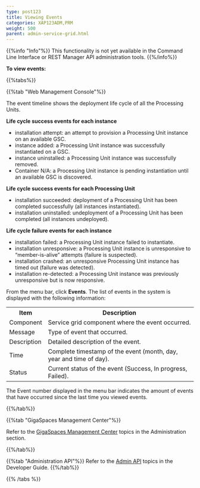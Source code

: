 ```yaml
---
type: post123
title: Viewing Events
categories: XAP123ADM,PRM
weight: 500
parent: admin-service-grid.html
---
```

 
{{%info "Info"%}}
This functionality is not yet available in the Command Line Interface or REST Manager API administration tools.
{{%/info%}}  
 

**To view events:**

{{%tabs%}}

<!--
{{%tab "Command Line Interface"%}}
N/A
{{%/tab%}}

{{%tab "REST Manager API"%}}
N/A
{{%/tab%}}
-->

{{%tab "Web Management Console"%}}

The event timeline shows the deployment life cycle of all the Processing Units.

**Life cycle success events for each instance**

- installation attempt: an attempt to provision a Processing Unit instance on an available GSC.
- instance added: a Processing Unit instance was successfully instantiated on a GSC.
- instance uninstalled: a Processing Unit instance was successfully removed.
- Container N/A: a Processing Unit instance is pending instantiation until an available GSC is discovered.

**Life cycle success events for each Processing Unit**

- installation succeeded: deployment of a Processing Unit has been completed successfully (all instances instantiated).
- installation uninstalled: undeployment of a Processing Unit has been completed (all instances undeployed).

**Life cycle failure events for each instance**

- installation failed: a Processing Unit instance failed to instantiate.
- installation unresponsive: a Processing Unit instance is unresponsive to “member-is-alive” attempts (failure is suspected).
- installation crashed: an unresponsive Processing Unit instance has timed out (failure was detected).
- installation re-detected: a Processing Unit instance was previously unresponsive but is now responsive.

From the menu bar, click **Events**. The list of events in the system is displayed with the following information:

<table>
  <tr>
    <th>Item</th>
    <th>Description</th>
  </tr>
  <tr>
    <td>Component</td>
    <td>Service grid component where the event occurred.</td>
  </tr>
  <tr>
    <td>Message</td>
    <td>Type of event that occurred.</td>
  </tr>
  <tr>
    <td>Description</td>
    <td>Detailed description of the event.</td>
  </tr>
  <tr>
    <td>Time</td>
    <td>Complete timestamp of the event (month, day, year and time of day).</td>
  </tr>
  <tr>
    <td>Status</td>
    <td>Current status of the event (Success, In progress, Failed).</td>
  </tr> 
</table>  

The Event number displayed in the menu bar indicates the amount of events that have occurred since the last time you viewed events.

{{%/tab%}}


{{%tab "GigaSpaces Management Center"%}}

Refer to the [GigaSpaces Management Center](./gigaspaces-management-center.html) topics in the Administration section.

{{%/tab%}}


{{%tab "Administration API"%}}
Refer to the [Admin API](../dev-java/administration-and-monitoring-overview.html) topics in the Developer Guide.
{{%/tab%}}

{{% /tabs %}}
